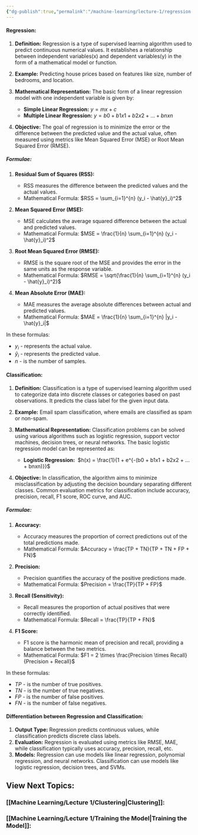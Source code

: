 ```yaml
---
{"dg-publish":true,"permalink":"/machine-learning/lecture-1/regression-and-classification/","dgPassFrontmatter":true}
---
```


#### **Regression:**

1. **Definition:** Regression is a type of supervised learning algorithm used to predict continuous numerical values. It establishes a relationship between independent variables(x) and dependent variables(y) in the form of a mathematical model or function.
    
2. **Example:** Predicting house prices based on features like size, number of bedrooms, and location.
    
3. **Mathematical Representation:** The basic form of a linear regression model with one independent variable is given by:
    
    - **Simple Linear Regression:** $y = mx + c$
    - **Multiple Linear Regression:** $y = b0 + b1x1 + b2x2 + ... + bnxn$

4. **Objective:** The goal of regression is to minimize the error or the difference between the predicted value and the actual value, often measured using metrics like Mean Squared Error (MSE) or Root Mean Squared Error (RMSE).

##### Formulae:

1. **Residual Sum of Squares (RSS):**
    - RSS measures the difference between the predicted values and the actual values.
    - Mathematical Formula: 
	$RSS = \sum_{i=1}^{n} (y_i - \hat{y}_i)^2$

2. **Mean Squared Error (MSE):**
    
    - MSE calculates the average squared difference between the actual and predicted values.
    - Mathematical Formula: 
    $MSE = \frac{1}{n} \sum_{i=1}^{n} (y_i - \hat{y}_i)^2$

3. **Root Mean Squared Error (RMSE):**
    
    - RMSE is the square root of the MSE and provides the error in the same units as the response variable.
    - Mathematical Formula: 
    $RMSE = \sqrt{\frac{1}{n} \sum_{i=1}^{n} (y_i - \hat{y}_i)^2}$

4. **Mean Absolute Error (MAE):**
    
    - MAE measures the average absolute differences between actual and predicted values.
    - Mathematical Formula: 
    $MAE = \frac{1}{n} \sum_{i=1}^{n} |y_i - \hat{y}_i|$

In these formulas:

- $y_i$ - represents the actual value.
- $\hat{y}_i$ - represents the predicted value.
- $n$ - is the number of samples.

#### **Classification:**

1. **Definition:** Classification is a type of supervised learning algorithm used to categorize data into discrete classes or categories based on past observations. It predicts the class label for the given input data.
    
2. **Example:** Email spam classification, where emails are classified as spam or non-spam.
    
3. **Mathematical Representation:** Classification problems can be solved using various algorithms such as logistic regression, support vector machines, decision trees, or neural networks. The basic logistic regression model can be represented as:
    
    - **Logistic Regression:** 
		     $h(x) = \frac{1}{1 + e^{-(b0 + b1x1 + b2x2 + ... + bnxn)}}$

4. **Objective:** In classification, the algorithm aims to minimize misclassification by adjusting the decision boundary separating different classes. Common evaluation metrics for classification include accuracy, precision, recall, F1 score, ROC curve, and AUC.
##### Formulae:

1. **Accuracy:**
    
    - Accuracy measures the proportion of correct predictions out of the total predictions made.
    - Mathematical Formula: 
    $Accuracy = \frac{TP + TN}{TP + TN + FP + FN}$
    
2. **Precision:**
    
    - Precision quantifies the accuracy of the positive predictions made.
    - Mathematical Formula: 
    $Precision = \frac{TP}{TP + FP}$
    
3. **Recall (Sensitivity):**
    
    - Recall measures the proportion of actual positives that were correctly identified.
    - Mathematical Formula:
    $Recall = \frac{TP}{TP + FN}$
    
4. **F1 Score:**
    
    - F1 score is the harmonic mean of precision and recall, providing a balance between the two metrics.
    - Mathematical Formula:
    $F1 = 2 \times \frac{Precision \times Recall}{Precision + Recall}$

In these formulas:
- $TP$ - is the number of true positives.
- $TN$ - is the number of true negatives.
- $FP$ - is the number of false positives.
- $FN$ - is the number of false negatives.
#### **Differentiation between Regression and Classification:**

1. **Output Type:** Regression predicts continuous values, while classification predicts discrete class labels.
2. **Evaluation:** Regression is evaluated using metrics like RMSE, MAE, while classification typically uses accuracy, precision, recall, etc.
3. **Models:** Regression can use models like linear regression, polynomial regression, and neural networks. Classification can use models like logistic regression, decision trees, and SVMs.

## View Next Topics:

### [[Machine Learning/Lecture 1/Clustering\|Clustering]]:

### [[Machine Learning/Lecture 1/Training the Model\|Training the Model]]: